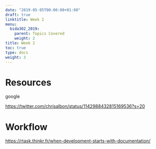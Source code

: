 ```yaml
---
date: "2019-05-05T00:00:00+01:00"
draft: true
linktitle: Week 2
menu:
  bida302_2019:
    parent: Topics Covered
    weight: 2
title: Week 2
toc: true
type: docs
weight: 3
---
```



# Resources

google

https://twitter.com/chrisalbon/status/1142988432815169536?s=20


# Workflow

https://rtask.thinkr.fr/when-development-starts-with-documentation/


